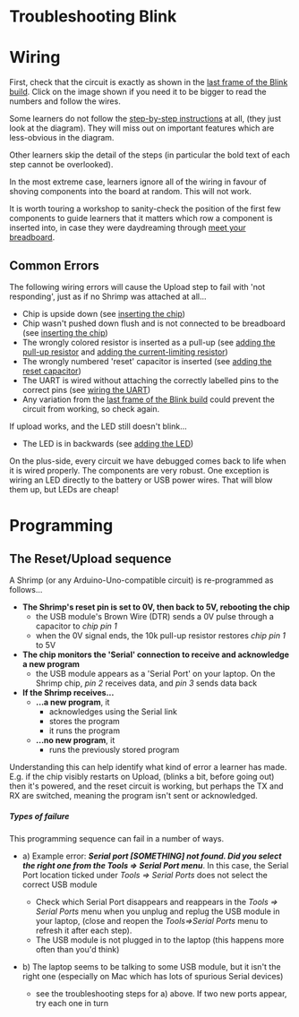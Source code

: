 # Troubleshooting Blink

# Wiring

First, check that the circuit is exactly as shown in the <a href="build.html#step11" target="blank">last frame of the Blink build</a>. Click on the image shown if you need it to be bigger to read the numbers and follow the wires.

Some learners do not follow the [step-by-step instructions](./build.html) at all, (they just look at the diagram). They will miss out on important features which are less-obvious in the diagram. 

Other learners skip the detail of the steps (in particular the bold text of each step cannot be overlooked).

In the most extreme case, learners ignore all of the wiring in favour of shoving components into the board at random. This will not work.

It is worth touring a workshop to sanity-check the position of the first few components to guide learners that it matters which row a component is inserted into, in case they were daydreaming through [meet your breadboard](http://start.shrimping.it/project/blink/build.html#step2).

## Common Errors

The following wiring errors will cause the Upload step to fail with 'not responding', just as if no Shrimp was attached at all...

* Chip is upside down (see [inserting the chip](http://start.shrimping.it/project/blink/build.html#step3))
* Chip wasn't pushed down flush and is not connected to be breadboard (see [inserting the chip](http://start.shrimping.it/project/blink/build.html#step3))
* The wrongly colored resistor is inserted as a pull-up (see [adding the pull-up resistor](http://start.shrimping.it/project/blink/build.html#step5) and [adding the current-limiting resistor](http://start.shrimping.it/project/blink/build.html#step10))
* The wrongly numbered 'reset' capacitor is inserted (see [adding the reset capacitor](http://start.shrimping.it/project/blink/build.html#step11))
* The UART is wired without attaching the correctly labelled pins to the correct pins (see [wiring the UART](http://start.shrimping.it/project/blink/build.html#step11))
* Any variation from the <a href="build.html#step11" target="blank">last frame of the Blink build</a> could prevent the circuit from working, so check again.

If upload works, and the LED still doesn't blink...

* The LED is in backwards (see [adding the LED](http://start.shrimping.it/project/blink/build.html#step9))

On the plus-side, every circuit we have debugged comes back to life when it is wired properly. The components are very robust. One exception is wiring an LED directly to the battery or USB power wires. That will blow them up, but LEDs are cheap!

# Programming

## The Reset/Upload sequence

A Shrimp (or any Arduino-Uno-compatible circuit) is re-programmed as follows...

* **The Shrimp's reset pin is set to 0V, then back to 5V, rebooting the chip** 
	- the USB module's Brown Wire (DTR) sends a 0V pulse through a capacitor to *chip pin 1*
	- when the 0V signal ends, the 10k pull-up resistor restores *chip pin 1* to 5V
* **The chip monitors the 'Serial' connection to receive and acknowledge a new program** 
	- the USB module appears as a 'Serial Port' on your laptop. On the Shrimp chip, *pin 2* receives data, and *pin 3* sends data back
* **If the Shrimp receives...** 
	- **...a new program**, it
        - acknowledges using the Serial link
        - stores the program
        - it runs the program
	- **...no new program**, it
		- runs the previously stored program
	
Understanding this can help identify what kind of error a learner has made. E.g. if the chip visibly restarts on Upload, (blinks a bit, before going out) then it's powered, and the reset circuit is working, but perhaps the TX and RX are switched, meaning the program isn't sent or acknowledged.

##### Types of failure

This programming sequence can fail in a number of ways. 

* a) Example error: ***Serial port [SOMETHING] not found. Did you select the right one from the Tools => Serial Port menu***. In this case, the Serial Port location ticked under *Tools => Serial Ports* does not select the correct USB module
	- Check which Serial Port disappears and reappears in the *Tools => Serial Ports* menu when you unplug and replug the USB module in your laptop, (close and reopen the *Tools=>Serial Ports* menu to refresh it after each step).
	- The USB module is not plugged in to the laptop (this happens more often than you'd think)

* b) The laptop seems to be talking to some USB module, but it isn't the right one (especially on Mac which has lots of spurious Serial devices)
	- see the troubleshooting steps for a) above. If two new ports appear, try each one in turn